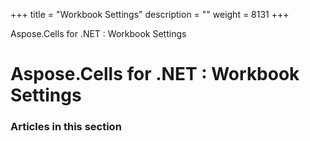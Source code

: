 +++
title = "Workbook Settings" 
description = "" 
weight = 8131 
+++

Aspose.Cells for .NET : Workbook Settings  

# Aspose.Cells for .NET : Workbook Settings


### Articles in this section

           

 

